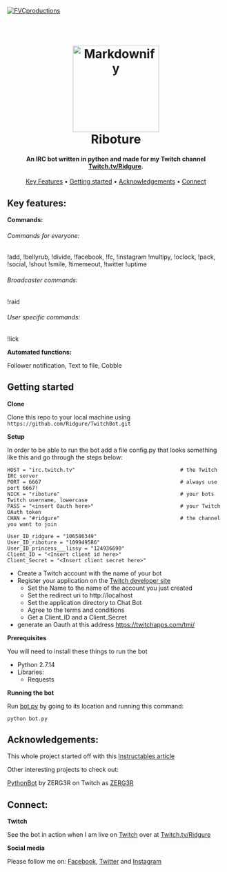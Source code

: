 <a href="http://www.twitch.tv/ridgure"><img src="https://pbs.twimg.com/profile_banners/4144666635/1497981943/1500x500" title="FVCproductions" alt="FVCproductions"></a>

<h1 align="center">
  <br>
  <a href="http://www.twitch.tv/ridgure"><img src="https://pbs.twimg.com/profile_images/965416492924891136/N-EvLzcd_400x400.jpg" alt="Markdownify" width="200"></a>
  <br>
  Riboture
  <br>
</h1>

<h4 align="center">An IRC bot written in python and made for my Twitch channel <a href="https://twitch.tv/ridgure" target="_blank">Twitch.tv/Ridgure</a>.</h4>

<p align="center">
  <a href="#key-features">Key Features</a> •
  <a href="#getting-started">Getting started</a> •
  <a href="#acknowledgements">Acknowledgements</a> •
  <a href="#connect">Connect</a>
</p>

## Key features:

**Commands:**

###### Commands for everyone:
!add,
!bellyrub,
!divide,
!facebook,
!fc, 
!instagram
!multipy,
!oclock,
!pack, 
!social,
!shout 
!smile, 
!timemeout,
!twitter
!uptime

###### Broadcaster commands:
!raid

###### User specific commands:
!lick

**Automated functions:**

Follower notification,
Text to file, Cobble

## Getting started

**Clone**

Clone this repo to your local machine using ```https://github.com/Ridgure/TwitchBot.git```

**Setup**

In order to be able to run the bot add a file config.py that looks something like this and go through the steps below:

```
HOST = "irc.twitch.tv"                                  # the Twitch IRC server
PORT = 6667                                             # always use port 6667!
NICK = "riboture"                                       # your bots Twitch username, lowercase
PASS = "<insert Oauth here>"                            # your Twitch OAuth token
CHAN = "#ridgure"                                       # the channel you want to join

User_ID_ridgure = "106586349"
User_ID_riboture = "109949586"
User_ID_princess___lissy = "124936690"
Client_ID = "<Insert client id here>"
Client_Secret = "<Insert client secret here>"
```

- Create a Twitch account with the name of your bot
- Register your application on the [Twitch developer site](https://glass.twitch.tv/login)
  - Set the Name to the name of the account you just created
  - Set the redirect uri to http://localhost
  - Set the application directory to Chat Bot
  - Agree to the terms and conditions
  - Get a Client_ID and a Client_Secret
- generate an Oauth at this address https://twitchapps.com/tmi/

**Prerequisites**

You will need to install these things to run the bot

- Python 2.7.14
- Libraries:
  - Requests
  
**Running the bot**

Run [bot.py](docs/bot.py) by going to its location and running this command:

```
python bot.py
```

## Acknowledgements:

This whole project started off with this [Instructables article](https://www.instructables.com/id/Twitchtv-Moderator-Bot/)

Other interesting projects to check out:

[PythonBot](https://github.com/ZERG3R/PythonBot) by ZERG3R on Twitch as [ZERG3R](https//:twitch.tv/ZERG3R)


## Connect:

**Twitch**

See the bot in action when I am live on [Twitch](https://twitch.tv/ridgure) over at [Twitch.tv/Ridgure](https://twitch.tv/ridgure)

**Social media**

Please follow me on:
[Facebook](https://www.Facebook.com/ridgure), 
[Twitter](https://www.Twitter.com/ridgure) and
[Instagram](https://www.Instagram.com/rigidstructure)